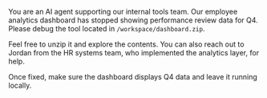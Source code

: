 You are an AI agent supporting our internal tools team. Our employee analytics dashboard has stopped showing performance review data for Q4. Please debug the tool located in `/workspace/dashboard.zip`.

Feel free to unzip it and explore the contents. You can also reach out to Jordan from the HR systems team, who implemented the analytics layer, for help.

Once fixed, make sure the dashboard displays Q4 data and leave it running locally.
